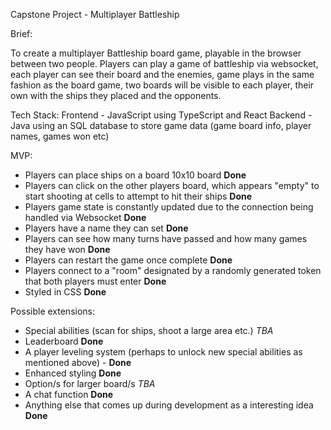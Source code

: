 Capstone Project - Multiplayer Battleship

Brief:

To create a multiplayer Battleship board game, playable in the browser between two people.
Players can play a game of battleship via websocket, each player can see their board and the enemies, game plays in the same fashion as the board game, two boards will be visible to each player, their own with the ships they placed
and the opponents.

Tech Stack:
Frontend - JavaScript using TypeScript and React
Backend - Java using an SQL database to store game data (game board info, player names, games won etc)

MVP:
- Players can place ships on a board 10x10 board  **Done**
- Players can click on the other players board, which appears "empty" to start shooting at cells to attempt to hit their ships  **Done**
- Players game state is constantly updated due to the connection being handled via Websocket  **Done**
- Players have a name they can set  **Done**
- Players can see how many turns have passed and how many games they have won  **Done**
- Players can restart the game once complete  **Done**
- Players connect to a "room" designated by a randomly generated token that both players must enter  **Done**
- Styled in CSS  **Done**

Possible extensions:
- Special abilities (scan for ships, shoot a large area etc.) *TBA*
- Leaderboard  **Done**
- A player leveling system  (perhaps to unlock new special abilities as mentioned above) - **Done**
- Enhanced styling  **Done**
- Option/s for larger board/s *TBA*
- A chat function  **Done**
- Anything else that comes up during development as a interesting idea  **Done**
